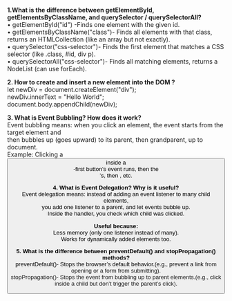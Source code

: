 **1.What is the difference between getElementById, getElementsByClassName, and querySelector / querySelectorAll?**  
•	getElementById("id") -Finds one element with the given id.  
•	getElementsByClassName("class")- Finds all elements with that class, returns an HTMLCollection (like an array but not exactly).  
•	querySelector("css-selector")- Finds the first element that matches a CSS selector (like .class, #id, div p).  
•	querySelectorAll("css-selector")- Finds all matching elements, returns a NodeList (can use forEach).  

  
   
**2.	 How to create and insert a new element into the DOM ?**  
let newDiv = document.createElement("div");  
newDiv.innerText = "Hello World";  
document.body.appendChild(newDiv);     

  
 
**3.	What is Event Bubbling? How does it work?**  
Event bubbling means: when you click an element, the event starts from the target element and  
then bubbles up (goes upward) to its parent, then grandparent, up to document.  
Example: Clicking a <button> inside a <div> -first button’s event runs, then the <div>’s, then <body>, etc.  


**4.	What is Event Delegation? Why is it useful?**  
Event delegation means: instead of adding an event listener to many child elements,  
you add one listener to a parent, and let events bubble up.  
Inside the handler, you check which child was clicked.

**Useful because:**  
Less memory (only one listener instead of many).  
Works for dynamically added elements too.  


**5.	What is the difference between preventDefault() and stopPropagation() methods?**  
preventDefault()- Stops the browser’s default behavior.(e.g., prevent a link <a> from opening or a form from submitting).  
stopPropagation()- Stops the event from bubbling up to parent elements.(e.g., click inside a child but don’t trigger the parent’s click).


